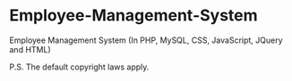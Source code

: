 # Employee-Management-System
Employee Management System (In PHP, MySQL, CSS, JavaScript, JQuery and HTML)

P.S. The default copyright laws apply.
